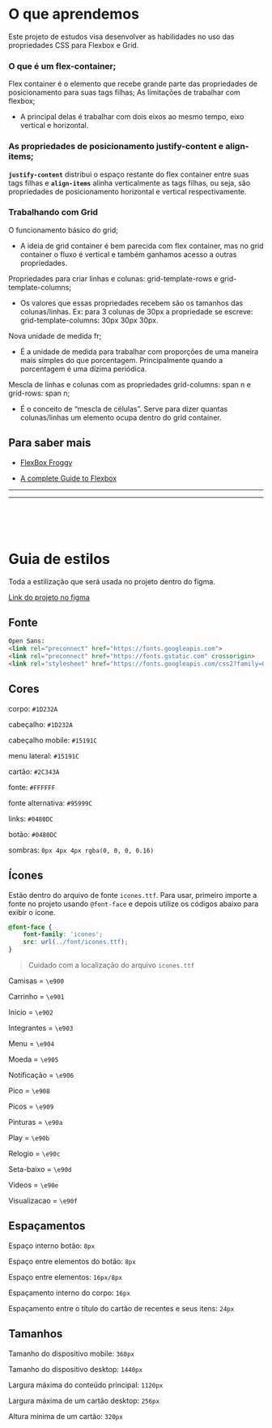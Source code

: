 # O que aprendemos 

Este projeto de estudos visa desenvolver as habilidades no uso das propriedades CSS para Flexbox e Grid.

### O que é um flex-container;

Flex container é o elemento que recebe grande parte das propriedades de posicionamento para suas tags filhas;
As limitações de trabalhar com flexbox;
- A principal delas é trabalhar com dois eixos ao mesmo tempo, eixo vertical e horizontal.

### As propriedades de posicionamento justify-content e align-items;

**`justify-content`** distribui o espaço restante do flex container entre suas tags filhas e **`align-items`** alinha verticalmente as tags filhas, ou seja, são propriedades de posicionamento horizontal e vertical respectivamente.

### Trabalhando com Grid

O funcionamento básico do grid;
- A ideia de grid container é bem parecida com flex container, mas no grid container o fluxo é vertical e também ganhamos acesso a outras propriedades.

Propriedades para criar linhas e colunas: grid-template-rows e grid-template-columns;

- Os valores que essas propriedades recebem são os tamanhos das colunas/linhas. Ex: para 3 colunas de 30px a propriedade se escreve: grid-template-columns: 30px 30px 30px.

Nova unidade de medida fr;
- É a unidade de medida para trabalhar com proporções de uma maneira mais simples do que porcentagem. Principalmente quando a porcentagem é uma dízima periódica.

Mescla de linhas e colunas com as propriedades grid-columns: span n e grid-rows: span n;

- É o conceito de “mescla de células”. Serve para dizer quantas colunas/linhas um elemento ocupa dentro do grid container.

## Para saber mais

- [FlexBox Froggy](https://flexboxfroggy.com/)

- [A complete Guide to Flexbox](https://css-tricks.com/snippets/css/a-guide-to-flexbox/)

<hr/>
<hr/>
<br/>
<br/>
<br/>

# Guia de estilos

Toda a estilização que será usada no projeto dentro do figma.

[Link do projeto no figma](https://www.figma.com/file/ibWktwVpnog76rMYOdVhks/Dispondo-elementos-com-flexbox-e-grid?node-id=54%3A2358)

## Fonte

```html
Open Sans:
<link rel="preconnect" href="https://fonts.googleapis.com">
<link rel="preconnect" href="https://fonts.gstatic.com" crossorigin>
<link rel="stylesheet" href="https://fonts.googleapis.com/css2?family=Open+Sans:wght@400;600;700&display=swap">
```

## Cores

corpo: `#1D232A`

cabeçalho: `#1D232A`

cabeçalho mobile: `#15191C`

menu lateral: `#15191C`

cartão: `#2C343A`

fonte: `#FFFFFF`

fonte alternativa: `#95999C`

links: `#0480DC`

botão: `#0480DC`

sombras: `0px 4px 4px rgba(0, 0, 0, 0.16)`

## Ícones

Estão dentro do arquivo de fonte `icones.ttf`. Para usar, primeiro importe a fonte no projeto usando `@font-face` e depois utilize os códigos abaixo para exibir o ícone.

```css
@font-face {
    font-family: 'icones';
    src: url(../font/icones.ttf);
}
```

> Cuidado com a localização do arquivo `icones.ttf`

Camisas = `\e900`

Carrinho = `\e901`

Inicio = `\e902`

Integrantes = `\e903`

Menu = `\e904`

Moeda = `\e905`

Notificação = `\e906`

Pico = `\e908`

Picos = `\e909`

Pinturas = `\e90a`

Play = `\e90b`

Relogio = `\e90c`

Seta-baixo = `\e90d`

Videos = `\e90e`

Visualizacao = `\e90f`

## Espaçamentos

Espaço interno botão: `8px`

Espaço entre elementos do botão: `8px`

Espaço entre elementos: `16px/8px`

Espaçamento interno do corpo: `16px`

Espaçamento entre o título do cartão de recentes e seus itens: `24px`

## Tamanhos

Tamanho do dispositivo mobile: `360px`

Tamanho do dispositivo desktop: `1440px`

Largura máxima do conteúdo principal: `1120px`

Largura máxima de um cartão desktop: `256px`

Altura mínima de um cartão: `320px`
